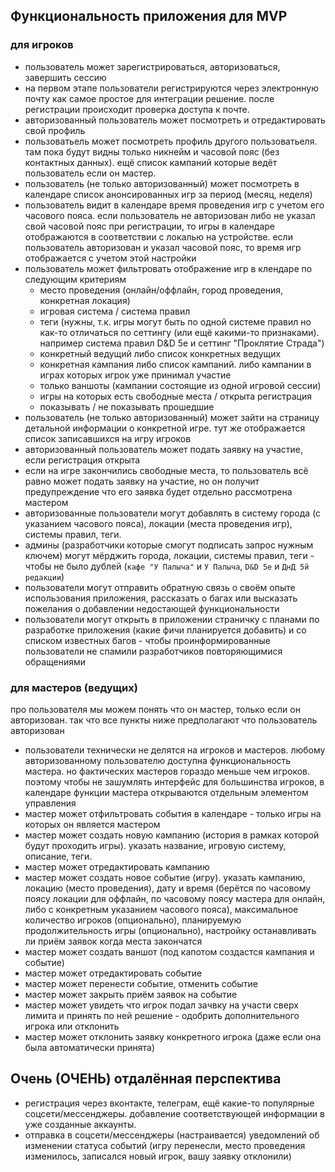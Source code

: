 ## Функциональность приложения для MVP

### для игроков
- пользователь может зарегистрироваться, авторизоваться, завершить сессию
- на первом этапе пользователи регистрируются через электронную почту как самое простое для интеграции решение. после регистрации происходит проверка доступа к почте.
- авторизованный пользователь может посмотреть и отредактировать свой профиль
- пользоватьель может посмотреть профиль другого пользоватьеля. там пока будут видны только никнейм и часовой пояс (без контактных данных). ещё список кампаний которые ведёт пользователь если он мастер.
- пользователь (не только авторизованный) может посмотреть в календаре список анонсированных игр за период (месяц, неделя)
- пользователь видит в календаре время проведения игр с учетом его часового пояса. если пользователь не авторизован либо не указал свой часовой пояс при регистрации, то игры в календаре отображаются в соответствии с локалью на устройстве. если пользователь авторизован и указал часовой пояс, то время игр отображается с учетом этой настройки
- пользователь может фильтровать отображение игр в клендаре по следующим критериям
  - место проведения (онлайн/оффлайн, город проведения, конкретная локация)
  - игровая система / система правил
  - теги (нужны, т.к. игры могут быть по одной системе правил но как-то отличаться по сеттингу (или ещё какими-то признаками). например система правил D&D 5e и сеттинг "Проклятие Страда")
  - конкретный ведущий либо список конкретных ведущих
  - конкретная кампания либо список кампаний. либо кампании в играх которых игрок уже принимал участие
  - только ваншоты (кампании состоящие из одной игровой сессии)
  - игры на которых есть свободные места / открыта регистрация
  - показывать / не показывать прошедшие
- пользователь (не только авторизованный) может зайти на страницу детальной информации о конкретной игре. тут же отображается список записавшихся на игру игроков
- авторизованный пользователь может подать заявку на участие, если регистрация открыта
- если на игре закончились свободные места, то пользователь всё равно может подать заявку на участие, но он получит предупреждение что его заявка будет отдельно рассмотрена мастером
- авторизованные пользователи могут добавлять в систему города (с указанием часового пояса), локации (места проведения игр), системы правил, теги.
- админы (разработчики которые смогут подписать запрос нужным ключем) могут мёрджить города, локации, системы правил, теги - чтобы не было дублей (`кафе "У Палыча"` и `У Палыча`, `D&D 5e` и `ДнД 5й редакции`)
- пользователи могут отправить обратную связь о своём опыте использования приложения, рассказать о багах или высказать пожелания о добавлении недостающей функциональности
- пользователи могут открыть в приложении страничку с планами по разработке приложения (какие фичи планируется добавить) и со списком известных багов - чтобы проинформированные пользователи не спамили разработчиков повторяющимися обращениями

### для мастеров (ведущих)
про пользователя мы можем понять что он мастер, только если он авторизован. так что все пункты ниже предполагают что пользователь авторизован

- пользователи технически не делятся на игроков и мастеров. любому авторизованному пользователю доступна функциональность мастера. но фактических мастеров гораздо меньше чем игроков. поэтому чтобы не зашумлять интерфейс для большинства игроков, в календаре функции мастера открываются отдельным элементом управления
- мастер может отфильтровать события в календаре - только игры на которых он является мастером
- мастер может создать новую кампанию (история в рамках которой будут проходить игры). указать название, игровую систему, описание, теги.
- мастер может отредактировать кампанию
- мастер может создать новое событие (игру). указать кампанию, локацию (место проведения), дату и время (берётся по часовому поясу локации для оффлайн, по часовому поясу мастера для онлайн, либо с конкретным указанием часового пояса), максимальное количество игроков (опционально), планируемую продолжительность игры (опционально), настройку останавливать ли приём заявок когда места закончатся
- мастер может создать ваншот (под капотом создастся кампания и событие)
- мастер может отредактировать событие
- мастер может перенести событие, отменить событие
- мастер может закрыть приём заявок на событие
- мастер может увидеть что игрок подал зачвку на участи сверх лимита и принять по ней решение - одобрить дополнительного игрока или отклонить
- мастер может отклонить заявку конкретного игрока (даже если она была автоматически принята)

## Очень (ОЧЕНЬ) отдалённая перспектива
- регистрация через вконтакте, телеграм, ещё какие-то популярные соцсети/мессенджеры. добавление соответствующей информации в уже созданные аккаунты.
- отправка в соцсети/мессенджеры (настраивается) уведомлений об изменении статуса событий (игру перенесли, место проведения изменилось, записался новый игрок, вашу заявку отклонили)
